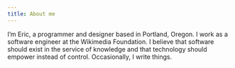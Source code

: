 ```yaml
---
title: About me
---
```


I’m Eric, a programmer and designer based in Portland, Oregon. I work as a
software engineer at the Wikimedia Foundation. I believe that software should
exist in the service of knowledge and that technology should empower instead of
control. Occasionally, I write things.